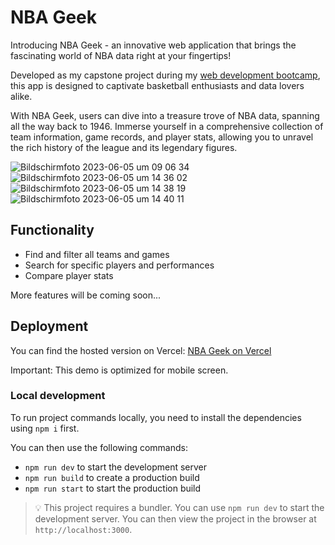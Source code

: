 # NBA Geek

Introducing NBA Geek - an innovative web application that brings the fascinating world of NBA data right at your fingertips!

Developed as my capstone project during my [web development bootcamp](https://www.neuefische.de/bootcamp/web-development), this app is designed to captivate basketball enthusiasts and data lovers alike.

With NBA Geek, users can dive into a treasure trove of NBA data, spanning all the way back to 1946. Immerse yourself in a comprehensive collection of team information, game records, and player stats, allowing you to unravel the rich history of the league and its legendary figures.

![Bildschirmfoto 2023-06-05 um 09 06 34](https://github.com/mzschunke/capstone-project/assets/126678296/83bfc76a-3eaa-497e-b091-5dc6dd8a3820)
![Bildschirmfoto 2023-06-05 um 14 36 02](https://github.com/mzschunke/capstone-project/assets/126678296/4158a0dc-32ab-461c-8d8d-ed46ae26fdea)
![Bildschirmfoto 2023-06-05 um 14 38 19](https://github.com/mzschunke/capstone-project/assets/126678296/fa210c2e-3b29-4cce-86ea-b20f52d3d045)
![Bildschirmfoto 2023-06-05 um 14 40 11](https://github.com/mzschunke/capstone-project/assets/126678296/fa3a2499-f79b-4175-ab62-caf9f23d5a6b)

## Functionality

- Find and filter all teams and games
- Search for specific players and performances
- Compare player stats

More features will be coming soon...

## Deployment

You can find the hosted version on Vercel: [NBA Geek on Vercel](https://nba-geek-mzschunke-s-team.vercel.app)

Important: This demo is optimized for mobile screen.

### Local development

To run project commands locally, you need to install the dependencies using `npm i` first.

You can then use the following commands:

- `npm run dev` to start the development server
- `npm run build` to create a production build
- `npm run start` to start the production build

> 💡 This project requires a bundler. You can use `npm run dev` to start the development server. You can then view the project in the browser at `http://localhost:3000`.
